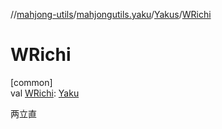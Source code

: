 //[mahjong-utils](../../../index.md)/[mahjongutils.yaku](../index.md)/[Yakus](index.md)/[WRichi](-w-richi.md)

# WRichi

[common]\
val [WRichi](-w-richi.md): [Yaku](../-yaku/index.md)

两立直

